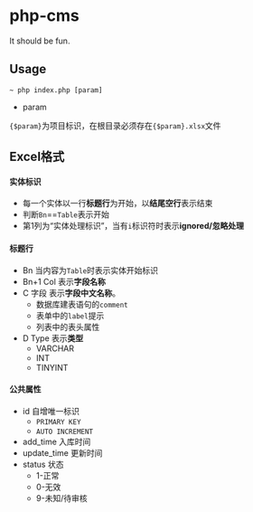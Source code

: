 # php-cms

It should be fun.

## Usage

`~ php index.php [param]`

- param

`{$param}`为项目标识，在根目录必须存在`{$param}.xlsx`文件

## Excel格式

#### 实体标识

- 每一个实体以一行**标题行**为开始，以**结尾空行**表示结束
- 判断`Bn`==`Table`表示开始
- 第1列为“实体处理标识”，当有`i`标识符时表示**ignored/忽略处理**

#### 标题行

- Bn 当内容为`Table`时表示实体开始标识
- Bn+1 Col 表示**字段名称**
- C 字段 表示**字段中文名称**。
    - 数据库建表语句的`comment`
    - 表单中的`label`提示
    - 列表中的表头属性
- D Type 表示**类型**
    - VARCHAR
    - INT
    - TINYINT
    
#### 公共属性

- id 自增唯一标识
    - `PRIMARY KEY`
    - `AUTO INCREMENT`
- add_time 入库时间
- update_time 更新时间
- status 状态
    - 1-正常
    - 0-无效
    - 9-未知/待审核
    
#### 
    
